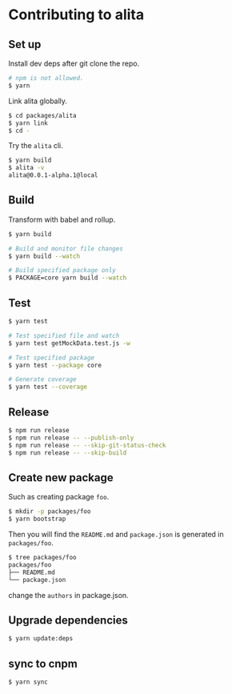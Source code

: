 # Contributing to alita

## Set up

Install dev deps after git clone the repo.

```bash
# npm is not allowed.
$ yarn
```

Link alita globally.

```bash
$ cd packages/alita
$ yarn link
$ cd -
```

Try the `alita` cli.

```bash
$ yarn build
$ alita -v
alita@0.0.1-alpha.1@local
```

## Build

Transform with babel and rollup.

```bash
$ yarn build

# Build and monitor file changes
$ yarn build --watch

# Build specified package only
$ PACKAGE=core yarn build --watch
```

## Test

```bash
$ yarn test

# Test specified file and watch
$ yarn test getMockData.test.js -w

# Test specified package
$ yarn test --package core

# Generate coverage
$ yarn test --coverage
```

## Release

```bash
$ npm run release
$ npm run release -- --publish-only
$ npm run release -- --skip-git-status-check
$ npm run release -- --skip-build
```

## Create new package

Such as creating package `foo`.

```bash
$ mkdir -p packages/foo
$ yarn bootstrap
```

Then you will find the `README.md` and `package.json` is generated in `packages/foo`.

```bash
$ tree packages/foo
packages/foo
├── README.md
└── package.json
```

change the `authors` in package.json.

## Upgrade dependencies

```bash
$ yarn update:deps
```

## sync to cnpm

```bash
$ yarn sync
```
